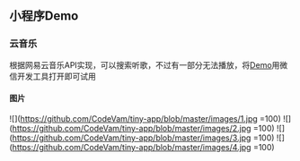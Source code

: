 ## 小程序Demo
### 云音乐
根据网易云音乐API实现，可以搜索听歌，不过有一部分无法播放，将[Demo](https://github.com/CodeVam/tiny-app/tree/master/Demo)用微信开发工具打开即可试用
#### 图片
![](https://github.com/CodeVam/tiny-app/blob/master/images/1.jpg =100)
![](https://github.com/CodeVam/tiny-app/blob/master/images/2.jpg =100)
![](https://github.com/CodeVam/tiny-app/blob/master/images/3.jpg =100)
![](https://github.com/CodeVam/tiny-app/blob/master/images/4.jpg =100)
